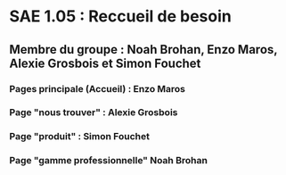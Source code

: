 # SAE 1.05 : Reccueil de besoin 
## Membre du groupe : Noah Brohan, Enzo Maros, Alexie Grosbois et Simon Fouchet

### Pages principale (Accueil) : Enzo Maros
### Page "nous trouver" : Alexie Grosbois
### Page "produit" : Simon Fouchet
### Page "gamme professionnelle" Noah Brohan
